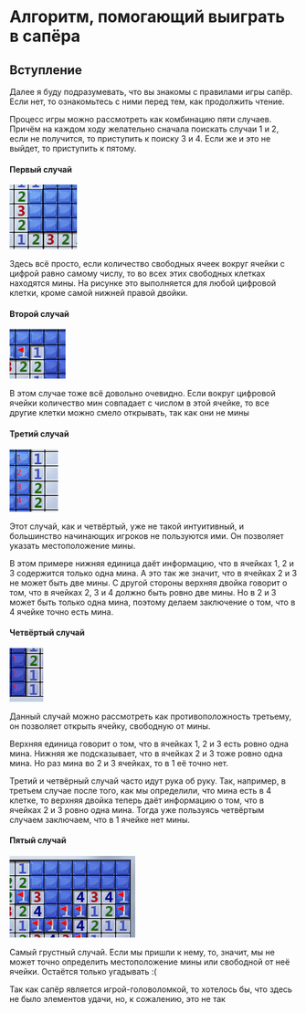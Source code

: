 # Алгоритм, помогающий выиграть в сапёра
## Вступление
Далее я буду подразумевать, что вы знакомы с правилами игры сапёр. Если нет, то ознакомьтесь с ними перед тем, как продолжить чтение.

Процесс игры можно рассмотреть как комбинацию пяти случаев. Причём на каждом ходу желательно сначала поискать случаи 1 и 2, если не получится, то приступить
к поиску 3 и 4. Если же и это не выйдет, то приступить к пятому. 
#### Первый случай
![first_case](docs/assets/1.png)

Здесь всё просто, если количество свободных ячеек вокруг ячейки с цифрой равно самому числу, то во всех этих свободных клетках находятся мины.
На рисунке это выполняется для любой цифровой клетки, кроме самой нижней правой двойки.
#### Второй случай
![second_case](docs/assets/2.png)

В этом случае тоже всё довольно очевидно. Если вокруг цифровой ячейки количество мин совпадает с числом в этой ячейке, то все другие клетки можно смело открывать, так как они не мины

#### Третий случай
![third_case](docs/assets/3.png)

Этот случай, как и четвёртый, уже не такой интуитивный, и большинство начинающих игроков не пользуются ими. Он позволяет указать местоположение мины.

В этом примере нижняя единица даёт информацию, что в ячейках 1, 2 и 3 содержится только одна мина. А это так же значит, что в ячейках 2 и 3 не может быть
две мины. С другой стороны верхняя двойка говорит о том, что в ячейках 2, 3 и 4 должно быть ровно две мины. Но в 2 и 3 может быть только одна мина, 
поэтому делаем заключение о том, что в 4 ячейке точно есть мина. 
#### Четвёртый случай
![fourth_case](docs/assets/4.png)

Данный случай можно рассмотреть как противоположность третьему, он позволяет открыть ячейку, свободную от мины.

Верхняя единица говорит о том, что в ячейках 1, 2 и 3 есть ровно одна мина. Нижняя же подсказывает, что в ячейках 2 и 3 тоже ровно одна мина.
Но раз мина во 2 и 3 ячейках, то в 1 её точно нет.

Третий и четвёрный случай часто идут рука об руку. Так, например, в третьем случае после того, как мы определили, что мина есть в 4 клетке, то верхняя двойка
теперь даёт информацию о том, что в ячейках 2 и 3 ровно одна мина. Тогда уже пользуясь четвёртым случаем заключаем, что в 1 ячейке нет мины.

#### Пятый случай
![fifth_case](docs/assets/5.png)
 
Самый грустный случай. Если мы пришли к нему, то, значит, мы не может точно определить местоположение мины или свободной от неё ячейки. Остаётся только угадывать :(

Так как сапёр является игрой-головоломкой, то хотелось бы, что здесь не было элементов удачи, но, к сожалению, это не так